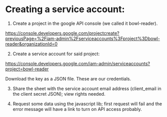 # Creating a service account:

1. Create a project in the google API console (we called it bowl-reader).

https://console.developers.google.com/projectcreate?previousPage=%2Fiam-admin%2Fserviceaccounts%3Fproject%3Dbowl-reader&organizationId=0

2. Create a service account for said project:

https://console.developers.google.com/iam-admin/serviceaccounts?project=bowl-reader

Download the key as a JSON file. These are our credentials.

3. Share the sheet with the service account email address (client_email in the client secret JSON); view rights needed.

4. Request some data using the javascript lib; first request will fail and the error message will have a link to turn on API access probably.
